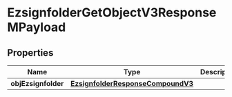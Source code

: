 

# EzsignfolderGetObjectV3ResponseMPayload

## Properties

Name | Type | Description | Notes
------------ | ------------- | ------------- | -------------
**objEzsignfolder** | [**EzsignfolderResponseCompoundV3**](EzsignfolderResponseCompoundV3.md) |  | 




